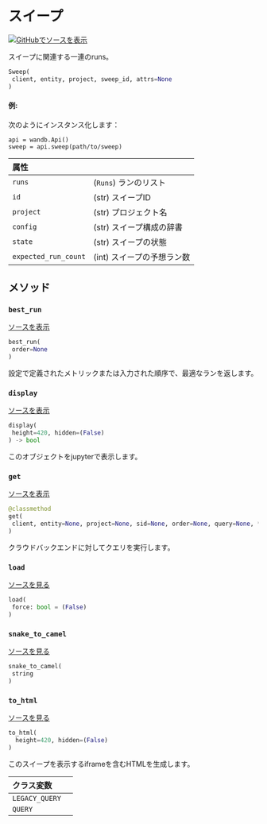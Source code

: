 # スイープ

[![](https://www.tensorflow.org/images/GitHub-Mark-32px.png)GitHubでソースを表示](https://www.github.com/wandb/client/tree/c4726707ed83ebb270a2cf84c4fd17b8684ff699/wandb/apis/public.py#L2487-L2697)

スイープに関連する一連のruns。

```python
Sweep(
 client, entity, project, sweep_id, attrs=None
)
```

#### 例:

次のようにインスタンス化します：
```
api = wandb.Api()
sweep = api.sweep(path/to/sweep)
```
| 属性 | |
| :--- | :--- |
| `runs` | (`Runs`) ランのリスト |
| `id` | (str) スイープID |
| `project` | (str) プロジェクト名 |
| `config` | (str) スイープ構成の辞書 |
| `state` | (str) スイープの状態 |
| `expected_run_count` | (int) スイープの予想ラン数 |



## メソッド

### `best_run`



[ソースを表示](https://www.github.com/wandb/client/tree/c4726707ed83ebb270a2cf84c4fd17b8684ff699/wandb/apis/public.py#L2582-L2605)

```python
best_run(
 order=None
)
```

設定で定義されたメトリックまたは入力された順序で、最適なランを返します。
### `display`

[ソースを表示](https://www.github.com/wandb/client/tree/c4726707ed83ebb270a2cf84c4fd17b8684ff699/wandb/apis/public.py#L979-L990)

```python
display(
 height=420, hidden=(False)
) -> bool
```

このオブジェクトをjupyterで表示します。

### `get`

[ソースを表示](https://www.github.com/wandb/client/tree/c4726707ed83ebb270a2cf84c4fd17b8684ff699/wandb/apis/public.py#L2630-L2679)

```python
@classmethod
get(
 client, entity=None, project=None, sid=None, order=None, query=None, **kwargs
)
```

クラウドバックエンドに対してクエリを実行します。

### `load`

[ソースを見る](https://www.github.com/wandb/client/tree/c4726707ed83ebb270a2cf84c4fd17b8684ff699/wandb/apis/public.py#L2563-L2571)

```python
load(
 force: bool = (False)
)
```

### `snake_to_camel`

[ソースを見る](https://www.github.com/wandb/client/tree/c4726707ed83ebb270a2cf84c4fd17b8684ff699/wandb/apis/public.py#L975-L977)

```python
snake_to_camel(
 string
)
```
### `to_html`

[ソースを見る](https://www.github.com/wandb/client/tree/c4726707ed83ebb270a2cf84c4fd17b8684ff699/wandb/apis/public.py#L2681-L2689)

```python
to_html(
  height=420, hidden=(False)
)
```

このスイープを表示するiframeを含むHTMLを生成します。

| クラス変数 | |
| :--- | :--- |
| `LEGACY_QUERY` | |
| `QUERY` | |